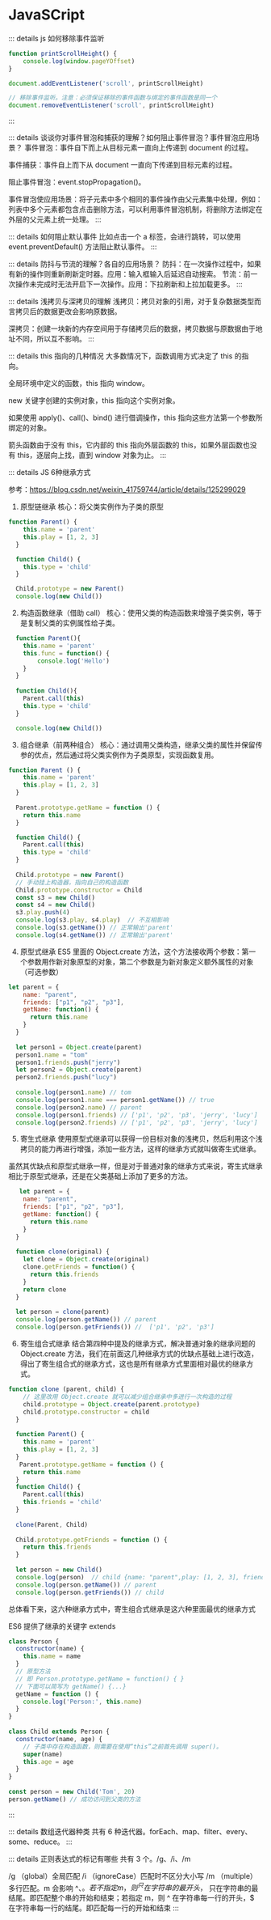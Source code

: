 # JavaSCript

::: details js 如何移除事件监听

```js
function printScrollHeight() {
    console.log(window.pageYOffset)
}

document.addEventListener('scroll', printScrollHeight)

// 移除事件监听。注意：必须保证移除的事件函数与绑定的事件函数是同一个
document.removeEventListener('scroll', printScrollHeight)
```

:::

::: details 谈谈你对事件冒泡和捕获的理解？如何阻止事件冒泡？事件冒泡应用场景？
事件冒泡：事件自下而上从目标元素一直向上传递到 document 的过程。

事件捕获：事件自上而下从 document 一直向下传递到目标元素的过程。

阻止事件冒泡：event.stopPropagation()。

事件冒泡使应用场景：将子元素中多个相同的事件操作由父元素集中处理，例如：列表中多个元素都包含点击删除方法，可以利用事件冒泡机制，将删除方法绑定在外层的父元素上统一处理。
:::

::: details 如何阻止默认事件
比如点击一个 a 标签，会进行跳转，可以使用 event.preventDefault() 方法阻止默认事件。
:::

::: details 防抖与节流的理解？各自的应用场景？
防抖：在一次操作过程中，如果有新的操作则重新刷新定时器。应用：输入框输入后延迟自动搜索。
节流：前一次操作未完成时无法开启下一次操作。应用：下拉刷新和上拉加载更多。
:::

::: details 浅拷贝与深拷贝的理解
浅拷贝：拷贝对象的引用，对于复杂数据类型而言拷贝后的数据更改会影响原数据。

深拷贝：创建一块新的内存空间用于存储拷贝后的数据，拷贝数据与原数据由于地址不同，所以互不影响。
:::

::: details this 指向的几种情况
大多数情况下，函数调用方式决定了 this 的指向。

全局环境中定义的函数，this 指向 window。

new 关键字创建的实例对象，this 指向这个实例对象。

如果使用 apply()、call()、bind() 进行借调操作，this 指向这些方法第一个参数所绑定的对象。

箭头函数由于没有 this，它内部的 this 指向外层函数的 this，如果外层函数也没有 this，逐层向上找，直到 window 对象为止。
:::

::: details JS 6种继承方式

参考：<https://blog.csdn.net/weixin_41759744/article/details/125299029>

1. 原型链继承
核心：将父类实例作为子类的原型

```js
function Parent() {
    this.name = 'parent'
    this.play = [1, 2, 3]
  }

  function Child() {
    this.type = 'child'
  }

  Child.prototype = new Parent()
  console.log(new Child())
```

2. 构造函数继承（借助 call）
核心：使用父类的构造函数来增强子类实例，等于是复制父类的实例属性给子类。

```js
  function Parent(){
    this.name = 'parent'
    this.func = function() {
        console.log('Hello')
    }
  }
 
  function Child(){
    Parent.call(this)
    this.type = 'child'
  }

  console.log(new Child())
```

3. 组合继承（前两种组合）
核心：通过调用父类构造，继承父类的属性并保留传参的优点，然后通过将父类实例作为子类原型，实现函数复用。

```js
function Parent () {
    this.name = 'parent'
    this.play = [1, 2, 3]
  }
 
  Parent.prototype.getName = function () {
    return this.name
  }

  function Child() {
    Parent.call(this)
    this.type = 'child'
  }
 
  Child.prototype = new Parent()
  // 手动挂上构造器，指向自己的构造函数
  Child.prototype.constructor = Child
  const s3 = new Child()
  const s4 = new Child()
  s3.play.push(4)
  console.log(s3.play, s4.play)  // 不互相影响
  console.log(s3.getName()) // 正常输出'parent'
  console.log(s4.getName()) // 正常输出'parent'
```

4. 原型式继承
ES5 里面的 Object.create 方法，这个方法接收两个参数：第一个参数用作新对象原型的对象，第二个参数是为新对象定义额外属性的对象（可选参数）

```js
let parent = {
    name: "parent",
    friends: ["p1", "p2", "p3"],
    getName: function() {
      return this.name
    }
  }
 
  let person1 = Object.create(parent)
  person1.name = "tom"
  person1.friends.push("jerry")
  let person2 = Object.create(parent)
  person2.friends.push("lucy")
 
  console.log(person1.name) // tom
  console.log(person1.name === person1.getName()) // true
  console.log(person2.name) // parent
  console.log(person1.friends) // ['p1', 'p2', 'p3', 'jerry', 'lucy']
  console.log(person2.friends) // ['p1', 'p2', 'p3', 'jerry', 'lucy']
```

5. 寄生式继承
使用原型式继承可以获得一份目标对象的浅拷贝，然后利用这个浅拷贝的能力再进行增强，添加一些方法，这样的继承方式就叫做寄生式继承。

虽然其优缺点和原型式继承一样，但是对于普通对象的继承方式来说，寄生式继承相比于原型式继承，还是在父类基础上添加了更多的方法。

```js
   let parent = {
    name: "parent",
    friends: ["p1", "p2", "p3"],
    getName: function() {
      return this.name
    }
  }
 
  function clone(original) {
    let clone = Object.create(original)
    clone.getFriends = function() {
      return this.friends
    }
    return clone
  }
 
  let person = clone(parent)
  console.log(person.getName()) // parent
  console.log(person.getFriends()) //  ['p1', 'p2', 'p3']
```

6. 寄生组合式继承
结合第四种中提及的继承方式，解决普通对象的继承问题的 Object.create 方法，我们在前面这几种继承方式的优缺点基础上进行改造，得出了寄生组合式的继承方式，这也是所有继承方式里面相对最优的继承方式。

```js
function clone (parent, child) {
    // 这里改用 Object.create 就可以减少组合继承中多进行一次构造的过程
    child.prototype = Object.create(parent.prototype)
    child.prototype.constructor = child
  }
 
  function Parent() {
    this.name = 'parent'
    this.play = [1, 2, 3]
  }
   Parent.prototype.getName = function () {
    return this.name
  }
  function Child() {
    Parent.call(this)
    this.friends = 'child'
  }
 
  clone(Parent, Child)
 
  Child.prototype.getFriends = function () {
    return this.friends
  }
 
  let person = new Child()
  console.log(person)  // child {name: "parent",play: [1, 2, 3], friends: "child"}
  console.log(person.getName()) // parent
  console.log(person.getFriends()) // child
```

总体看下来，这六种继承方式中，寄生组合式继承是这六种里面最优的继承方式

ES6 提供了继承的关键字 extends

```js
class Person {
  constructor(name) {
    this.name = name
  }
  // 原型方法
  // 即 Person.prototype.getName = function() { }
  // 下面可以简写为 getName() {...}
  getName = function () {
    console.log('Person:', this.name)
  }
}
 
class Child extends Person {
  constructor(name, age) {
    // 子类中存在构造函数，则需要在使用“this”之前首先调用 super()。
    super(name)
    this.age = age
  }
}
 
const person = new Child('Tom', 20)
person.getName() // 成功访问到父类的方法
```

:::

::: details 数组迭代器种类
共有 6 种迭代器。forEach、map、filter、every、some、reduce。
:::

::: details 正则表达式的标记有哪些
共有 3 个。/g、/i、/m

/g （global）全局匹配
/i （ignoreCase）匹配时不区分大小写
/m （multiple）多行匹配。m 会影响 ^、$。若不指定 m，则 ^ 只在字符串的最开头，$ 只在字符串的最结尾。即匹配整个串的开始和结束；若指定 m，则 ^ 在字符串每一行的开头，$ 在字符串每一行的结尾。即匹配每一行的开始和结束
:::

